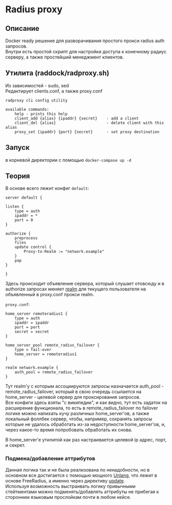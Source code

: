 # Radius proxy

## Описание
Docker ready решение для разворачивания простого прокси radius auth запросов.  
Внутри есть простой скрипт для настройки доступа к конечному радиус серверу, а также простейший менеджмент клиентов.

## Утилита (raddock/radproxy.sh)

Из зависимостей - sudo, sed  
Редактирует clients.conf, а также proxy.conf
```
radproxy cli config utility

available commands:
	help - prints this help
	client_add {alias} {ipaddr} {secret}	- add a client
	client_del {alias}						- delete client with this alias
	proxy_set {ipaddr} {port} {secret} 		- set proxy destination
```

## Запуск
в корневой директории с помощью `docker-compose up -d`

## Теория

В основе всего лежит конфиг `default`:
```
server default {

listen {
    type = auth
    ipaddr = *
    port = 0
}

authorize {
    preprocess
    files
    update control {
        Proxy-to-Realm := "network.example"
    }
    pap
}

}
```

Здесь происходит объявление сервера, который слушает отовсюду и в authorize запросах меняет [realm](https://networkradius.com/doc/current/raddb/mods-available/realm.html) для текущего пользователя на объявленный в proxy.conf прокси realm.

`proxy.conf`:
```
home_server remoteradius1 {
    type = auth
    ipaddr = ipaddr
    port = port
    secret = secret
}

home_server_pool remote_radius_failover {
    type = fail-over
    home_server = remoteradius1
}

realm network.example {
    auth_pool = remote_radius_failover
}
```
Тут realm'у с которым ассоциируются запросы назначается auth_pool - remote_radius_failover, который в свою очередь ссылается на home_server - целевой сервер для проксирования запросов.  
Все конфиги здесь взяты "с википедии", и как видно, тут есть задаток на расширение функционала, то есть в remote_radius_failover по failover логике можно напихать кучу различных home_server'ов, а также локальный фоллбек сервер, чтобы, например, сохранять запросы которые не удалось обработать из-за недоступности home_server'ов, и, через какое-то время попробовать обработать их снова.  

В home_server'e утилитой как раз настраивается целевой ip адрес, порт, и секрет.


### Подмена/добавление аттрибутов

Данная логика так и не была реализована по ненадобности, но в основном все достигается с помощью мощного [Unlang](https://networkradius.com/doc/current/unlang/home.html), что лежит в основе FreeRadius, а именно через директиву [update](https://networkradius.com/doc/current/unlang/update.html).  
Используя возможность выстраивать логику привычными стейтментами можно подменять/добавлять аттрибуты не прибегая к сторонним языковым прослойкам почти в любом кейсе.
